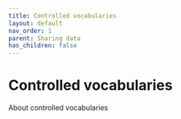 ```yaml
---
title: Controlled vocabularies
layout: default
nav_order: 1
parent: Sharing data
has_children: false
---
```


# Controlled vocabularies

About controlled vocabularies